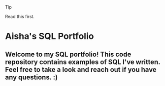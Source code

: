 > [!TIP] 
> Read this first.

 
# Aisha's SQL Portfolio

## Welcome to my SQL portfolio! This code repository contains examples of SQL I've written. Feel free to take a look and reach out if you have any questions. :)
